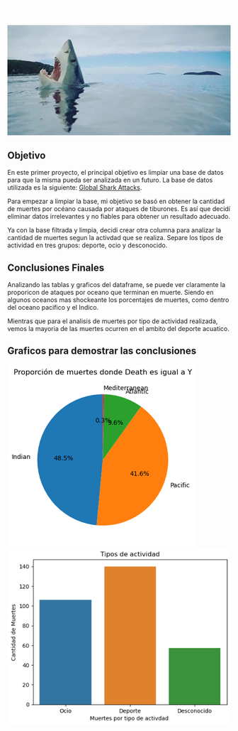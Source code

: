 ## <span style="font-size:larger;color:white">Proyecto Tiburoncin</span>

![Imagen de tiburón](img/shark.jpg)

## Objetivo 

En este primer proyecto, el principal objetivo es limpiar una base de datos para que la misma pueda ser analizada en un futuro. 
La base de datos utilizada es la siguiente: [Global Shark Attacks](https://www.kaggle.com/datasets/teajay/global-shark-attacks).

Para empezar a limpiar la base, mi objetivo se basó en obtener la cantidad de muertes por océano causada por ataques de tiburones. 
Es así que decidí eliminar datos irrelevantes y no fiables para obtener un resultado adecuado.

Ya con la base filtrada y limpia, decidi crear otra columna para analizar la cantidad de muertes segun la activdad que se realiza. Separe los tipos de actividad en tres grupos: deporte, ocio y desconocido.

## Conclusiones Finales

Analizando las tablas y graficos del dataframe, se puede ver claramente la proporicon de ataques por oceano que terminan en muerte. Siendo en algunos oceanos mas shockeante los porcentajes de muertes, como dentro del oceano pacifico y el Indico.

Mientras que para el analisis de muertes por tipo de actividad realizada, vemos la mayoria de las muertes ocurren en el ambito del deporte acuatico.

## Graficos para demostrar las conclusiones

![Alt text](image.png) 
![Alt text](image-2.png)
